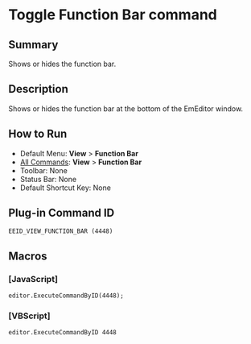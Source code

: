 # Toggle Function Bar command

## Summary

Shows or hides the function bar.

## Description

Shows or hides the function bar at the bottom of the EmEditor window.

## How to Run

- Default Menu: **View** \> **Function Bar**
- [All Commands](../tools/all_commands): **View** >
**Function Bar**
- Toolbar: None
- Status Bar: None
- Default Shortcut Key: None

## Plug-in Command ID

```
EEID_VIEW_FUNCTION_BAR (4448)```

## Macros

### \[JavaScript\]

```
editor.ExecuteCommandByID(4448);
```

### \[VBScript\]

```
editor.ExecuteCommandByID 4448
```
